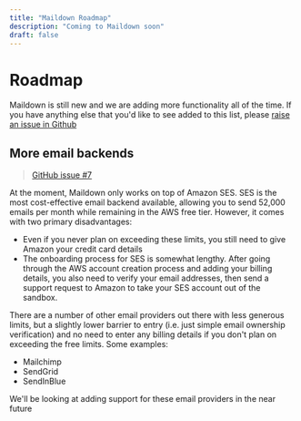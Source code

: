 ```yaml
---
title: "Maildown Roadmap"
description: "Coming to Maildown soon"
draft: false
---
```


# Roadmap

Maildown is still new and we are adding more functionality all of the 
time. If you have anything else that you'd like to see added to this 
list, please [raise an issue in Github](https://github.com/chris104957/maildown/issues/new?assignees=&labels=&template=feature_request.md&title=)

## More email backends
> [GitHub issue #7](https://github.com/chris104957/maildown/issues/7)

At the moment, Maildown only works on top of Amazon SES. SES is the most
cost-effective email backend available, allowing you to send 52,000
emails per month while remaining in the AWS free tier. However, it comes
with two primary disadvantages:

- Even if you never plan on exceeding these limits, you still need to 
  give Amazon your credit card details
- The onboarding process for SES is somewhat lengthy. After going 
  through the AWS account creation process and adding your billing 
  details, you also need to verify your email addresses, then send a 
  support request to Amazon to take your SES account out of the sandbox.
  
There are a number of other email providers out there with less 
generous limits, but a slightly lower barrier to entry (i.e. just 
simple email ownership verification) and no need to enter any billing
details if you don't plan on exceeding the free limits. Some examples:

- Mailchimp
- SendGrid
- SendInBlue

We'll be looking at adding support for these email providers in the near
future